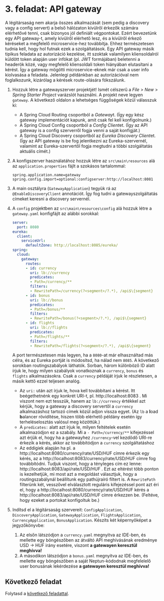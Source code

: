 # 3. feladat: API gateway

A légitársaság nem akarja összes alkalmazását (sem pedig a discovery vagy a config servert) a belső hálózaton kívülről érkezők számára elérhetővé tenni, csak bizonyos jól definiált végpontokat. Ezért bevezetünk egy API gateway-t, amely kívülről elérhető lesz, és a kívülről érkező kéréseket a megfelelő microservice-hez továbbítja. Ehhez természetesen tudnia kell, hogy hol futnak ezek a szolgáltatások. Egy API gateway másik tipikus feladata az autorizáció kezelése, itt szoktak valamilyen kliensoldalról küldött token alapján user infókat (pl. JWT formájában) beletenni a headerök közé, vagy megfelelő kliensoldali token hiányában elutasítani a kérést. Így a gateway mögötti microservice-eknek már csak a user info kiolvasása a feladata. Jelenlegi példánkban az autorizációval nem foglalkozunk, kizárólag a kérések route-olására fókszálunk.

1. Hozzuk létre a gatewayszerver projektjét! Ismét célszerű a _File_ > _New_ > _Spring Starter Project_ varázslót használni. A projekt neve legyen `gateway`. A következő oldalon a lehetséges függőségek közül válasszuk ki:

   - A Spring Cloud Routing csoportból a *Gateway*t. (Így egy kész gateway implementációt kapunk, amit csak fel kell konfigolnunk.)
   - A Spring Cloud Config csoportból a *Config Client*et. (Így az API gateway is a config szerverről fogja venni a saját konfigját.)
   - A Spring Cloud Discovery csoportból az *Eureka Discovery Client*et. (Így az API gateway is be fog jelentkezni az Eureka-szervernél, valamint az Eureka-szervertől fogja megtudni a többi szolgáltatás aktuális címét.)

2. A konfigszerver használatához hozzuk létre az `src\main\resources` alá az `application.properties` fájlt a szokásos tartalommal:

   ```
   spring.application.name=gateway
   spring.config.import=optional:configserver:http://localhost:8081
   ```
   
3. A main osztályra (`GatewayApplication`) tegyük rá az `@EnableDiscoveryClient` annotációt. Így fog tudni a gatewayszolgáltatás címeket keresni a discovery servernél. 

4. A `config` projektben az `src\main\resources\config` alá hozzuk létre a `gateway.yaml` konfigfájlt az alábbi sorokkal:

   ```yaml
   server:
     port: 8080
   eureka:
     client:
       serviceUrl:
         defaultZone: http://localhost:8085/eureka/
   spring:
     cloud:
       gateway:
         routes:
         - id: currency
           uri: lb://currency
           predicates:
           - Path=/currency/**
           filters:
           - RewritePath=/currency(?<segment>/?.*), /api$\{segment}
         - id: bonus
           uri: lb://bonus
           predicates:
           - Path=/bonus/**
           filters:
           - RewritePath=/bonus(?<segment>/?.*), /api$\{segment}
         - id: flights
           uri: lb://flights
           predicates:
           - Path=/flights/**
           filters:
           - RewritePath=/flights(?<segment>/?.*), /api$\{segment}
   ```

   A port természetesen más legyen, ha a `8080`-at már elhasználtad más célra, és az Eureka portját is módosítsd, ha nálad nem `8085`. A következő sorokban routingszabályok láthatók. Sorban, három különböző ID alatt írjuk le, hogy milyen szabályok vonatkoznak a `currency`, `bonus` és `flights` alkalmazásokra. Csak a `currency` példáját írjuk le részletesen, a másik kettő ezzel teljesen analóg. 

   - Az `uri:` után azt írjuk le, hova kell továbbítani a kérést. Itt beégethetnénk egy konkrét URI-t, pl. http://localhost:8083 . Mi viszont nem ezt tesszük, hanem az `lb://currency` értékkel azt kérjük, hogy a gateway a discovery servertől a `currency` alkalmazáshoz tartozó címek közül adjon vissza egyet. (Az `lb` a **l**oad **b**alancer rövidítése, hiszen több elérhető példány esetén így terheléselosztás valósul meg közöttük.)
   - A `predicates:` alatt azt írjuk le, milyen feltételek esetén alkalmazódjon ez a szabály. Mi a `- Path=/currency/**` kifejezéssel azt érjük el, hogy ha a gatewayhez `/currency`-vel kezdődő URI-re érkezik a kérés, akkor az továbbítódjon a `currency` szolgáltatáshoz
   - Az eddigiek alapján ha pl. a http://localhost:8080/currency/rate/USD/HUF címre érkezik egy kérés, az a http://localhost:8083/currency/rate/USD/HUF címre fog továbbítódni. Tudjuk viszont, hogy a tényleges cím ez lenne: http://localhost:8083/api/rate/USD/HUF . Ezt az eltérést több ponton is kezelhetjük, mi most azt a megoldást választjuk, hogy a routingszabálynál beállítunk egy pathújraíró filtert is.  A `RewritePath` filterünk két, vesszővel elválasztott reguláris kifejezéssel pont azt éri el, hogy a http://localhost:8080/currency/rate/USD/HUF kérés a http://localhost:8083/api/rate/USD/HUF címre érkezzen be. (Feltéve, hogy ezeket a portokat konfigoltuk be.)

5. Indítsd el a légitársaság szervereit: `ConfigApplication`, `DiscoveryApplication`, `GatewayApplication`, `FlightsApplication`, `CurrencyApplication`, `BonusApplication`. Készíts két képernyőképet a jegyzőkönyvbe:

   1. Az elsőn látszódjon a `currency.yaml` megnyitva az IDE-ben, és mellette egy böngészőben az átváltó API meghívásának eredménye USD -> HUF irány esetére, viszont **a gatewayen keresztül meghívva!**
   2. A másodikon látszódjon a `bonus.yaml` megnyitva az IDE-ben, és mellette egy böngészőben a saját Neptun-kódodnak megfelelelő user bonusának lekérdezése **a gatewayen keresztül meghívva!**

## Következő feladat

Folytasd a [következő feladattal](Feladat-4.md).


